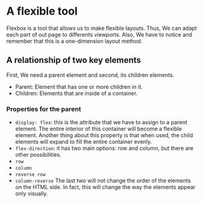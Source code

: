 # A flexible tool

Flexbox is a tool that allows us to make flexible layouts. Thus, We can adapt each part of out page to differents viewports.
Also, We have to notice and remember that this is a one-dimension layout method.

## A relationship of two key elements

First, We need a parent element and second, its children elements.  

- Parent: Element that has one or more children in it.
- Children: Elements that are inside of a container.

### Properties for the parent

- `display: flex`: this is the attribute that we have to assign to a parent element. The entire interior of this container will become a flexible element.
Another thing about this property is that when used, the child elements will expand to fill the entire container evenly.
- `flex-direction`: it has two main options: row and column, but there are other possibilities.
- `row`
- `column`
- `reverse row`
- `column-reverse`
The last two will not change the order of the elements on the HTML side. In fact, this will change the way the elements appear only visually.  
